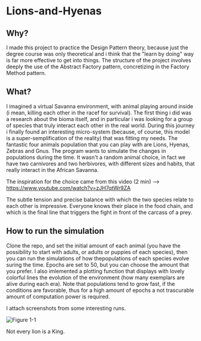 # Lions-and-Hyenas

## Why?
I made this project to practice the Design Pattern theory, because just the degree course was only theoretical and i think that the "learn by doing" way is far more effective to get into things. The structure of the project involves deeply the use of the Abstract Factory pattern, concretizing in the Factory Method pattern.

## What?
I imagined a virtual Savanna environment, with animal playing around inside (i mean, killing each other in the racef for survival).
The first thing i did was a research about the bioma itself, and in particular i was looking for a group of species that truly interact each other in the real world.
During this journey i finally found an interesting micro-system (because, of course, this model is a super-semplification of the reality)
that was fitting my needs.
The fantastic four animals population that you can play with are Lions, Hyenas, Zebras and Gnus.
The program wants to simulate the changes in populations during the time.
It wasn't a random animal choice, in fact we have two carnivores and two herbivores, with different sizes and habits, that really interact in the African Savanna.

The inspiration for the choice came from this video   (2 min)  -->   https://www.youtube.com/watch?v=zJH7qtWr9ZA

The subtle tension and precise balance with which the two species relate to each other is impressive. Everyone knows their place in the food chain, and which is the final line that triggers the fight in front of the carcass of a prey.

## How to run the simulation
Clone the repo, and set the initial amount of each animal (you have the possibility to start with adults, or adults or puppies of each species), then you can run the simulations of how thepopulations of each species evolve suring the time.
Epochs are set to 50, but you can choose the amount that you prefer.
I also imlemented a plotting function that displays with lovely colorful lines the evolution of the environment (how many exemplars are alive during each era).
Note that populations tend to grow fast, if the conditions are favorable, thus for a high amount of epochs a not trascurable amount of computation power is required.

I attach screenshots from some interesting runs.

![Figure 1-1](https://raw.github.com/clone95/Lions-and-Hyenas/master/1.PNG "1") 







Not every lion is a King.


